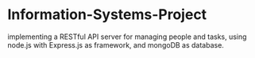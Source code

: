 # Information-Systems-Project
implementing a RESTful API server for managing people and tasks, using node.js with Express.js as framework, and mongoDB as database.
